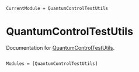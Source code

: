 ```@meta
CurrentModule = QuantumControlTestUtils
```

# QuantumControlTestUtils

Documentation for [QuantumControlTestUtils](https://github.com/JuliaQuantumControl/QuantumControlTestUtils.jl).

```@index
```

```@autodocs
Modules = [QuantumControlTestUtils]
```
